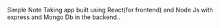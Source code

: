 Simple Note Taking app built using React(for frontend) and Node Js with express and Mongo Db in the backend..
